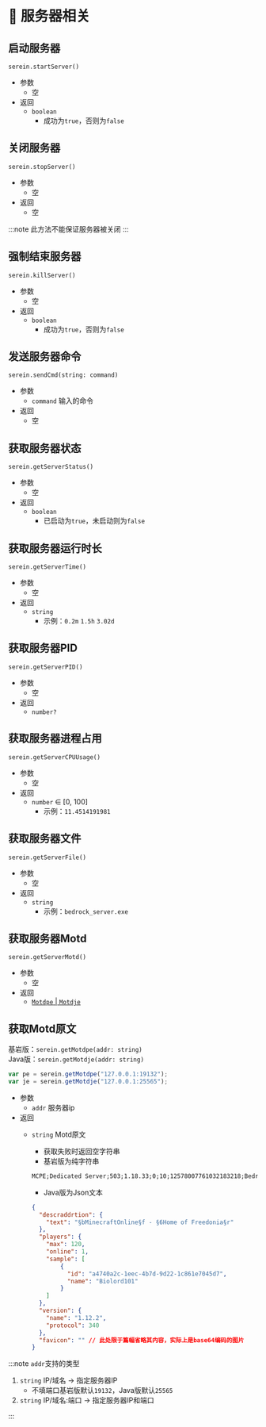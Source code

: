 # 📡 服务器相关

## 启动服务器

`serein.startServer()`

- 参数
  - 空
- 返回
  - `boolean`
    - 成功为`true`，否则为`false`

## 关闭服务器

`serein.stopServer()`

- 参数
  - 空
- 返回
  - 空

:::note
此方法不能保证服务器被关闭
:::

## 强制结束服务器

`serein.killServer()`

- 参数
  - 空
- 返回
  - `boolean`
    - 成功为`true`，否则为`false`

## 发送服务器命令

`serein.sendCmd(string: command)`

- 参数
  - `command` 输入的命令
- 返回
  - 空

## 获取服务器状态

`serein.getServerStatus()`

- 参数
  - 空
- 返回
  - `boolean`
    - 已启动为`true`，未启动则为`false`

## 获取服务器运行时长

`serein.getServerTime()`

- 参数
  - 空
- 返回
  - `string`
    - 示例：`0.2m` `1.5h` `3.02d`

## 获取服务器PID

`serein.getServerPID()`

- 参数
  - 空
- 返回
  - `number?`

## 获取服务器进程占用

`serein.getServerCPUUsage()`

- 参数
  - 空
- 返回
  - `number` ∈ [0, 100]
    - 示例：`11.4514191981`

## 获取服务器文件

`serein.getServerFile()`

- 参数
  - 空
- 返回
  - `string`
    - 示例：`bedrock_server.exe`

## 获取服务器Motd

`serein.getServerMotd()`

- 参数
  - 空
- 返回
  - [`Motdpe` | `Motdje`](../class#motdjemotdpe)

## 获取Motd原文

基岩版：`serein.getMotdpe(addr: string)`  
Java版：`serein.getMotdje(addr: string)`

```js
var pe = serein.getMotdpe("127.0.0.1:19132");
var je = serein.getMotdje("127.0.0.1:25565");
```

- 参数
  - `addr` 服务器ip
- 返回
  - `string` Motd原文
    - 获取失败时返回空字符串
    - 基岩版为纯字符串

    ```txt title='返回示例'
    MCPE;Dedicated Server;503;1.18.33;0;10;12578007761032183218;Bedrock level;Survival;1;19132;19133;
    ```

    - Java版为Json文本

    ```json title='返回示例'
    {
      "descraddrtion": {
        "text": "§bMinecraftOnline§f - §6Home of Freedonia§r"
      },
      "players": {
        "max": 120,
        "online": 1,
        "sample": [
            {
              "id": "a4740a2c-1eec-4b7d-9d22-1c861e7045d7",
              "name": "Biolord101"
            }
        ]
      },
      "version": {
        "name": "1.12.2",
        "protocol": 340
      },
      "favicon": "" // 此处限于篇幅省略其内容，实际上是base64编码的图片
    }
    ```

:::note
`addr`支持的类型

1. `string` IP/域名 -> 指定服务器IP
   - 不填端口基岩版默认`19132`，Java版默认`25565`
2. `string` IP/域名:端口 -> 指定服务器IP和端口

:::
